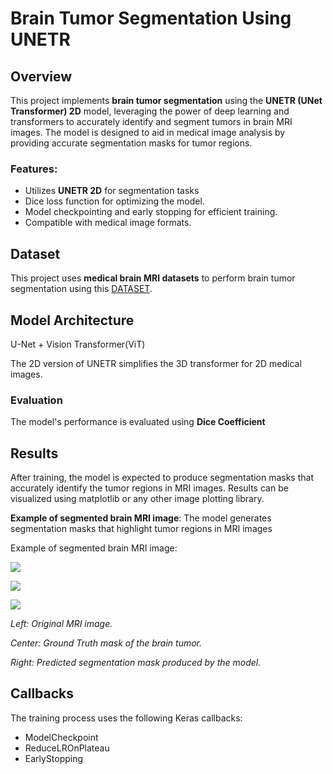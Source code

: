 # Brain Tumor Segmentation Using UNETR

## Overview

This project implements **brain tumor segmentation** using the **UNETR (UNet Transformer) 2D** model, leveraging the power of deep learning and transformers to accurately identify and segment tumors in brain MRI images. The model is designed to aid in medical image analysis by providing accurate segmentation masks for tumor regions.

### Features:
- Utilizes **UNETR 2D** for segmentation tasks
- Dice loss function for optimizing the model.
- Model checkpointing and early stopping for efficient training.
- Compatible with medical image formats.

## Dataset

This project uses **medical brain MRI datasets** to perform brain tumor segmentation using this [DATASET](https://www.kaggle.com/datasets/nikhilroxtomar/brain-tumor-segmentation).

## Model Architecture
U-Net + Vision Transformer(ViT)

The 2D version of UNETR simplifies the 3D transformer for 2D medical images.

### Evaluation

The model's performance is evaluated using **Dice Coefficient**

## Results

After training, the model is expected to produce segmentation masks that accurately identify the tumor regions in MRI images. Results can be visualized using matplotlib or any other image plotting library.

**Example of segmented brain MRI image**:
The model generates segmentation masks that highlight tumor regions in MRI images

Example of segmented brain MRI image: 


![](https://github.com/SahandNoey/Tumor-Segmentation-Using-UNETR/blob/master/results/1344.png)

![](https://github.com/SahandNoey/Tumor-Segmentation-Using-UNETR/blob/master/results/114.png)

![](https://github.com/SahandNoey/Tumor-Segmentation-Using-UNETR/blob/master/results/132.png)

_Left: Original MRI image._

_Center: Ground Truth mask of the brain tumor._

_Right: Predicted segmentation mask produced by the model._




## Callbacks

The training process uses the following Keras callbacks:
- ModelCheckpoint
- ReduceLROnPlateau
- EarlyStopping
